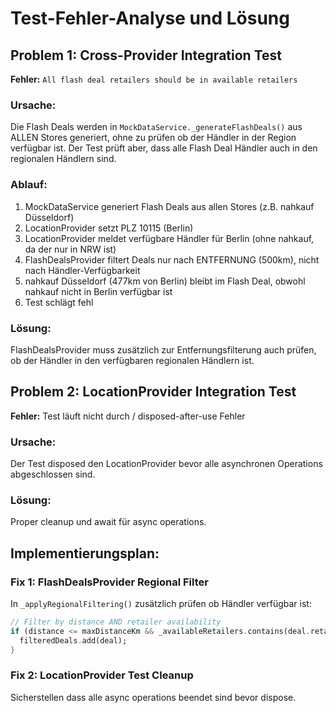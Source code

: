 # Test-Fehler-Analyse und Lösung

## Problem 1: Cross-Provider Integration Test
**Fehler:** `All flash deal retailers should be in available retailers`

### Ursache:
Die Flash Deals werden in `MockDataService._generateFlashDeals()` aus ALLEN Stores generiert, ohne zu prüfen ob der Händler in der Region verfügbar ist. Der Test prüft aber, dass alle Flash Deal Händler auch in den regionalen Händlern sind.

### Ablauf:
1. MockDataService generiert Flash Deals aus allen Stores (z.B. nahkauf Düsseldorf)
2. LocationProvider setzt PLZ 10115 (Berlin)
3. LocationProvider meldet verfügbare Händler für Berlin (ohne nahkauf, da der nur in NRW ist)
4. FlashDealsProvider filtert Deals nur nach ENTFERNUNG (500km), nicht nach Händler-Verfügbarkeit
5. nahkauf Düsseldorf (477km von Berlin) bleibt im Flash Deal, obwohl nahkauf nicht in Berlin verfügbar ist
6. Test schlägt fehl

### Lösung:
FlashDealsProvider muss zusätzlich zur Entfernungsfilterung auch prüfen, ob der Händler in den verfügbaren regionalen Händlern ist.

## Problem 2: LocationProvider Integration Test
**Fehler:** Test läuft nicht durch / disposed-after-use Fehler

### Ursache:
Der Test disposed den LocationProvider bevor alle asynchronen Operations abgeschlossen sind.

### Lösung:
Proper cleanup und await für async operations.

## Implementierungsplan:

### Fix 1: FlashDealsProvider Regional Filter
In `_applyRegionalFiltering()` zusätzlich prüfen ob Händler verfügbar ist:
```dart
// Filter by distance AND retailer availability
if (distance <= maxDistanceKm && _availableRetailers.contains(deal.retailer)) {
  filteredDeals.add(deal);
}
```

### Fix 2: LocationProvider Test Cleanup
Sicherstellen dass alle async operations beendet sind bevor dispose.